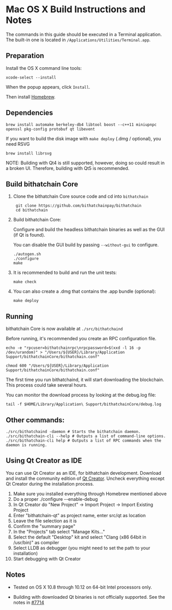 Mac OS X Build Instructions and Notes
====================================
The commands in this guide should be executed in a Terminal application.
The built-in one is located in `/Applications/Utilities/Terminal.app`.

Preparation
-----------
Install the OS X command line tools:

`xcode-select --install`

When the popup appears, click `Install`.

Then install [Homebrew](https://brew.sh).

Dependencies
----------------------

    brew install automake berkeley-db4 libtool boost --c++11 miniupnpc openssl pkg-config protobuf qt libevent

If you want to build the disk image with `make deploy` (.dmg / optional), you need RSVG

    brew install librsvg

NOTE: Building with Qt4 is still supported, however, doing so could result in a broken UI. Therefore, building with Qt5 is recommended.

Build bithatchain Core
------------------------

1. Clone the bithatchain Core source code and cd into `bithatchain`

        git clone https://github.com/bithatchainpay/bithatchain
        cd bithatchain

2.  Build bithatchain Core:

    Configure and build the headless bithatchain binaries as well as the GUI (if Qt is found).

    You can disable the GUI build by passing `--without-gui` to configure.

        ./autogen.sh
        ./configure
        make

3.  It is recommended to build and run the unit tests:

        make check

4.  You can also create a .dmg that contains the .app bundle (optional):

        make deploy

Running
-------

bithatchain Core is now available at `./src/bithatchaind`

Before running, it's recommended you create an RPC configuration file.

    echo -e "rpcuser=bithatchainrpc\nrpcpassword=$(xxd -l 16 -p /dev/urandom)" > "/Users/${USER}/Library/Application Support/bithatchainCore/bithatchain.conf"

    chmod 600 "/Users/${USER}/Library/Application Support/bithatchainCore/bithatchain.conf"

The first time you run bithatchaind, it will start downloading the blockchain. This process could take several hours.

You can monitor the download process by looking at the debug.log file:

    tail -f $HOME/Library/Application\ Support/bithatchainCore/debug.log

Other commands:
-------

    ./src/bithatchaind -daemon # Starts the bithatchain daemon.
    ./src/bithatchain-cli --help # Outputs a list of command-line options.
    ./src/bithatchain-cli help # Outputs a list of RPC commands when the daemon is running.

Using Qt Creator as IDE
------------------------
You can use Qt Creator as an IDE, for bithatchain development.
Download and install the community edition of [Qt Creator](https://www.qt.io/download/).
Uncheck everything except Qt Creator during the installation process.

1. Make sure you installed everything through Homebrew mentioned above
2. Do a proper ./configure --enable-debug
3. In Qt Creator do "New Project" -> Import Project -> Import Existing Project
4. Enter "bithatchain-qt" as project name, enter src/qt as location
5. Leave the file selection as it is
6. Confirm the "summary page"
7. In the "Projects" tab select "Manage Kits..."
8. Select the default "Desktop" kit and select "Clang (x86 64bit in /usr/bin)" as compiler
9. Select LLDB as debugger (you might need to set the path to your installation)
10. Start debugging with Qt Creator

Notes
-----

* Tested on OS X 10.8 through 10.12 on 64-bit Intel processors only.

* Building with downloaded Qt binaries is not officially supported. See the notes in [#7714](https://github.com/bitcoin/bitcoin/issues/7714)
